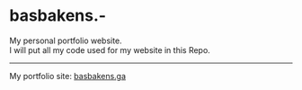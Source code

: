 # basbakens.-
My personal portfolio website.
<br>
I will put all my code used for my website in this Repo.
<hr>
My portfolio site: <a href="https://basbakens.ga/" target=_blank>basbakens.ga</a>
